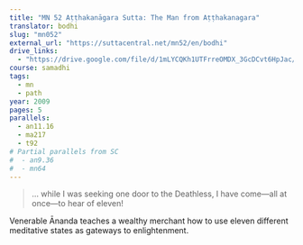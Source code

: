 ```yaml
---
title: "MN 52 Aṭṭhakanāgara Sutta: The Man from Aṭṭhakanagara"
translator: bodhi
slug: "mn052"
external_url: "https://suttacentral.net/mn52/en/bodhi"
drive_links:
  - "https://drive.google.com/file/d/1mLYCQKh1UTFrreOMDX_3GcDCvt6HpJac/view?usp=drivesdk"
course: samadhi
tags:
  - mn
  - path
year: 2009
pages: 5
parallels:
  - an11.16
  - ma217
  - t92
# Partial parallels from SC
#  - an9.36
#  - mn64
---
```


> … while I was seeking one door to the Deathless, I have come—all at once—to hear of eleven!

Venerable Ānanda teaches a wealthy merchant how to use eleven different meditative states as gateways to enlightenment.
